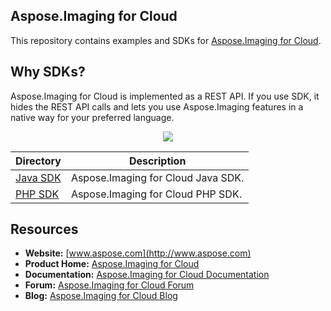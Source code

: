 ## Aspose.Imaging for Cloud
This repository contains examples and SDKs for [Aspose.Imaging for Cloud](http://www.aspose.com/cloud/imaging-api.aspx).

## Why SDKs?
Aspose.Imaging for Cloud is implemented as a REST API. If you use SDK, it hides the REST API calls and lets you use Aspose.Imaging features in a native way for your preferred language.

<p align="center">
  <a title="Download ZIP" href="https://github.com/asposeimaging/Aspose_Imaging_Cloud/archive/master.zip">
     <img src="http://i.imgur.com/hwNhrGZ.png" />
  </a>
</p>

Directory | Description
--------- | -----------
[Java SDK](SDKs/Aspose.Imaging_Cloud_SDK_for_Java)  |  Aspose.Imaging for Cloud Java SDK.
[PHP SDK](SDKs/Aspose.Imaging_Cloud_SDK_for_PHP)  |  Aspose.Imaging for Cloud PHP SDK.

## Resources

+ **Website:** [www.aspose.com](http://www.aspose.com)
+ **Product Home:** [Aspose.Imaging for Cloud](http://www.aspose.com/cloud/imaging-api.aspx)
+ **Documentation:** [Aspose.Imaging for Cloud Documentation](http://www.aspose.com/documentation/.net-components/aspose.imaging-for-.net/index.html)
+ **Forum:** [Aspose.Imaging for Cloud Forum](http://www.aspose.com/community/forums/aspose.imaging-product-family/498/showforum.aspx)
+ **Blog:** [Aspose.Imaging for Cloud Blog](http://www.aspose.com/blogs/aspose-products/aspose.imaging-product-family.html)
